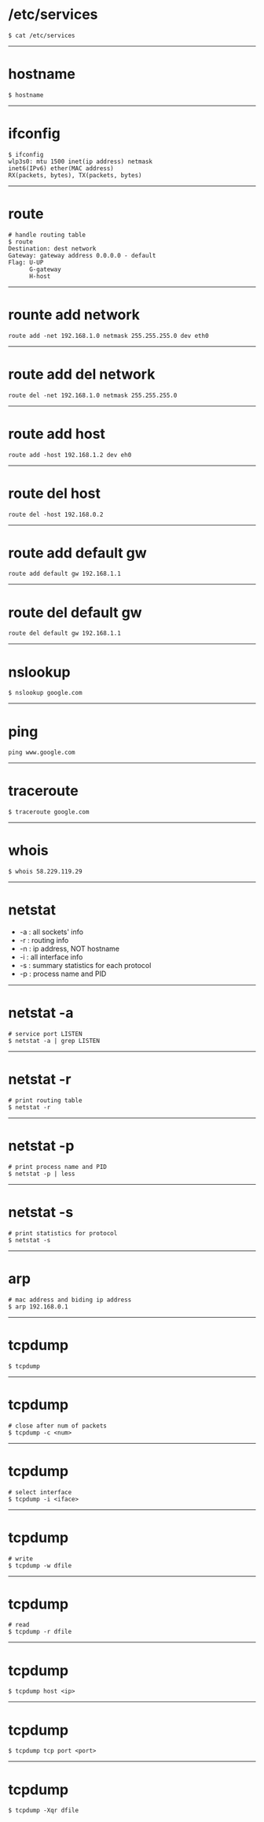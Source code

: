 # /etc/services
```
$ cat /etc/services
```
---
# hostname
```
$ hostname
```
---
# ifconfig
```
$ ifconfig 
wlp3s0: mtu 1500 inet(ip address) netmask
inet6(IPv6) ether(MAC address)
RX(packets, bytes), TX(packets, bytes)
```
---
# route
```
# handle routing table
$ route
Destination: dest network
Gateway: gateway address 0.0.0.0 - default
Flag: U-UP
      G-gateway
      H-host

```
---
# rounte add network
```
route add -net 192.168.1.0 netmask 255.255.255.0 dev eth0
```
---
# route add del network
```
route del -net 192.168.1.0 netmask 255.255.255.0
```
---
# route add host
```
route add -host 192.168.1.2 dev eh0
```
---
# route del host
```
route del -host 192.168.0.2
```
---
# route add default gw
```
route add default gw 192.168.1.1
```
---
# route del default gw
```
route del default gw 192.168.1.1
```
---
# nslookup
```
$ nslookup google.com
```
---
# ping
```
ping www.google.com
```
---
# traceroute
```
$ traceroute google.com
```
---
# whois
```
$ whois 58.229.119.29
```
---
# netstat
  - -a : all sockets' info
  - -r : routing info
  - -n : ip address, NOT hostname
  - -i : all interface info
  - -s : summary statistics for each protocol
  - -p : process name and PID 
---
# netstat -a
```
# service port LISTEN
$ netstat -a | grep LISTEN
```
---
# netstat -r
```
# print routing table
$ netstat -r
```
---
# netstat -p
```
# print process name and PID 
$ netstat -p | less
```
---
# netstat -s
```
# print statistics for protocol
$ netstat -s
```
---
# arp
```
# mac address and biding ip address 
$ arp 192.168.0.1
```
---
# tcpdump
```
$ tcpdump
```
---
# tcpdump
```
# close after num of packets
$ tcpdump -c <num>
```
---
# tcpdump
```
# select interface
$ tcpdump -i <iface>
```
---
# tcpdump
```
# write
$ tcpdump -w dfile
```
---
# tcpdump
```
# read
$ tcpdump -r dfile
```
---
# tcpdump
```
$ tcpdump host <ip>
```
---
# tcpdump
```
$ tcpdump tcp port <port>
```
---
# tcpdump
```
$ tcpdump -Xqr dfile
```

